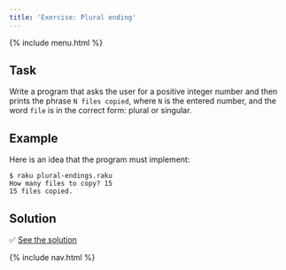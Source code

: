```yaml
---
title: 'Exercise: Plural ending'
---
```


{% include menu.html %}

## Task

Write a program that asks the user for a positive integer number and then prints the phrase `N files copied`, where `N` is the entered number, and the word `file` is in the correct form: plural or singular.

## Example

Here is an idea that the program must implement:

```console
$ raku plural-endings.raku
How many files to copy? 15
15 files copied.
```

## Solution

✅ [See the solution](solution)

{% include nav.html %}
